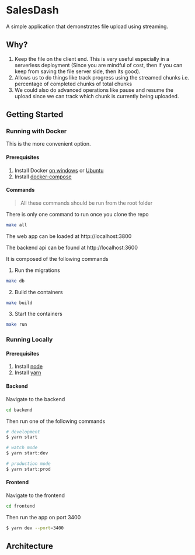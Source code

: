 # SalesDash

A simple application that demonstrates file upload using streaming.

## Why?

1.  Keep the file on the client end. This is very useful especially in a serverless deployment (Since you are mindful of cost, then if you can keep from saving the file server side, then its good).
2.  Allows us to do things like track progress using the streamed chunks i.e. percentage of completed chunks of total chunks
3.  We could also do advanced operations like pause and resume the upload since we can track which chunk is currently being uploaded.

## Getting Started

### Running with Docker

This is the more convenient option.

#### Prerequisites

1. Install Docker [on windows](https://docs.docker.com/get-docker/) or [Ubuntu](https://docs.docker.com/engine/install/ubuntu/)
2. Install [docker-compose](https://docs.docker.com/compose/install/)

#### Commands 

> All these commands should be run from the root folder

There is only one command to run once you clone the repo

```bash
make all
```

The web app can be loaded at http://localhost:3800

The backend api can be found at http://localhost:3600

It is composed  of the following commands

1. Run the migrations

```bash
make db
```

2. Build the containers

```bash
make build
```

3. Start the containers

```bash
make run
```

### Running Locally

#### Prerequisites

1. Install [node](https://nodejs.org/en/download/)
2. Install [yarn](https://classic.yarnpkg.com/en/)

#### Backend

Navigate to the backend

```bash
cd backend
```

Then run one of the following commands

```bash
# development
$ yarn start

# watch mode
$ yarn start:dev

# production mode
$ yarn start:prod
```
#### Frontend

Navigate to the frontend

```bash
cd frontend
```

Then run the app on port 3400

```bash
$ yarn dev --port=3400
```

## Architecture
